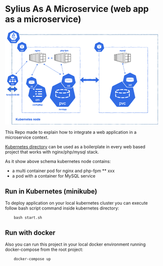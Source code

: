 # Sylius As A Microservice (web app as a microservice)

![](docs/images/kubernetes-nginx-php-fpm-mysql.png)

This Repo made to explain how to integrate a web application in a microservice context.

[Kubernetes directory](https://github.com/sergioska/sylius-as-a-microservice/tree/master/kubernetes) can be used as a boilerplate in every web based project that works with nginx/php/mysql stack.

As it show above schema kubernetes node contains:

* a multi container pod for nginx and php-fpm
** xxx
* a pod with a container for MySQL service

## Run in Kubernetes (minikube)

To deploy application on your local kubernetes cluster you can execute follow bash script command inside kubernetes directory:

```
    bash start.sh
```


## Run with docker

Also you can run this project in your local docker environment running docker-compose from the root project:

```
    docker-compose up
```




